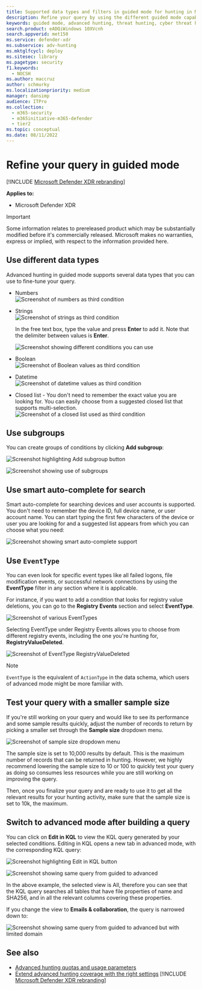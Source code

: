 ```yaml
---
title: Supported data types and filters in guided mode for hunting in Microsoft Defender XDR
description: Refine your query by using the different guided mode capabilities in advanced hunting in Microsoft Defender XDR.
keywords: guided mode, advanced hunting, threat hunting, cyber threat hunting, Microsoft Defender XDR, microsoft 365, m365, search, query, telemetry, custom detections, schema, kusto
search.product: eADQiWindows 10XVcnh
search.appverid: met150
ms.service: defender-xdr
ms.subservice: adv-hunting
ms.mktglfcycl: deploy
ms.sitesec: library
ms.pagetype: security
f1.keywords: 
  - NOCSH
ms.author: maccruz
author: schmurky
ms.localizationpriority: medium
manager: dansimp
audience: ITPro
ms.collection: 
  - m365-security
  - m365initiative-m365-defender
  - tier2
ms.topic: conceptual
ms.date: 08/11/2022
---
```


# Refine your query in guided mode 

[!INCLUDE [Microsoft Defender XDR rebranding](../includes/microsoft-defender.md)]


**Applies to:**
- Microsoft Defender XDR

> [!IMPORTANT]
> Some information relates to prereleased product which may be substantially modified before it's commercially released. Microsoft makes no warranties, express or implied, with respect to the information provided here.
## Use different data types

Advanced hunting in guided mode supports several data types that you can use to fine-tune your query.

- Numbers<br>
![Screenshot of numbers as third condition](../../media/guided-hunting/21-numbers.png)

- Strings<br>
![Screenshot of strings as third condition](../../media/guided-hunting/21-string.png)

   In the free text box, type the value and press **Enter** to add it. Note that the delimiter between values is **Enter**.<br>

   ![Screenshot showing different conditions you can use](../../media/guided-hunting/23-string2.png)

- Boolean<br>
![Screenshot of Boolean values as third condition](../../media/guided-hunting/24-boolean.png)


- Datetime<br>
![Screenshot of datetime values as third condition](../../media/guided-hunting/25-datetime.png)


- Closed list - You don't need to remember the exact value you are looking for. You can easily choose from a suggested closed list that supports multi-selection.<br>
![Screenshot of a closed list used as third condition](../../media/guided-hunting/26-closed.png)


## Use subgroups
You can create groups of conditions by clicking **Add subgroup**:

![Screenshot highlighting Add subgroup button](../../media/guided-hunting/27-subgroup1.png)

![Screenshot showing use of subgroups](../../media/guided-hunting/28-subgroup2.png)

## Use smart auto-complete for search
Smart auto-complete for searching devices and user accounts is supported. 
You don't need to remember the device ID, full device name, or user account name. You can start typing the first few characters of the device or user you are looking for and a suggested list appears from which you can choose what you need:

![Screenshot showing smart auto-complete support](../../media/guided-hunting/29-smart-auto.png)

## Use `EventType`
You can even look for specific event types like all failed logons, file modification events, or successful network connections by using the **EventType** filter in any section where it is applicable.

For instance, if you want to add a condition that looks for registry value deletions, you can go to the **Registry Events** section and select **EventType**.

![Screenshot of various EventTypes](../../media/guided-hunting/30-eventtype1.png)

Selecting EventType under Registry Events allows you to choose from different registry events, including the one you're hunting for, **RegistryValueDeleted**.

![Screenshot of EventType RegistryValueDeleted](../../media/guided-hunting/31-eventtype2.png)

> [!NOTE] 
>`EventType` is the equivalent of `ActionType` in the data schema, which users of advanced mode might be more familiar with.

## Test your query with a smaller sample size
If you're still working on your query and would like to see its performance and some sample results quickly, adjust the number of records to return by picking a smaller set through the **Sample size** dropdown menu. 
 
![Screenshot of sample size dropdown menu](../../media/guided-hunting/32-sample-size.png)

The sample size is set to 10,000 results by default. This is the maximum number of records that can be returned in hunting. However, we highly recommend lowering the sample size to 10 or 100 to quickly test your query as doing so consumes less resources while you are still working on improving the query.

Then, once you finalize your query and are ready to use it to get all the relevant results for your hunting activity, make sure that the sample size is set to 10k, the maximum.

## Switch to advanced mode after building a query
You can click on **Edit in KQL** to view the KQL query generated by your selected conditions. Editing in KQL opens a new tab in advanced mode, with the corresponding KQL query:

![Screenshot highlighting Edit in KQL button](../../media/guided-hunting/33-edit-kql.png)

![Screenshot showing same query from guided to advanced](../../media/guided-hunting/33-edit-kql-2.png)

In the above example, the selected view is All, therefore you can see that the KQL query searches all tables that have file properties of name and SHA256, and in all the relevant columns covering these properties. 

If you change the view to **Emails & collaboration**, the query is narrowed down to:

![Screenshot showing same query from guided to advanced but with limited domain](../../media/guided-hunting/34-edit-kql-3.png)

## See also
 - [Advanced hunting quotas and usage parameters](advanced-hunting-limits.md)
 - [Extend advanced hunting coverage with the right settings](advanced-hunting-extend-data.md)
[!INCLUDE [Microsoft Defender XDR rebranding](../../includes/defender-m3d-techcommunity.md)]
